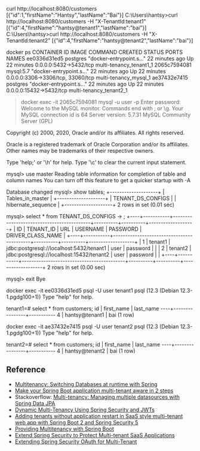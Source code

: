 

curl http://localhost:8080/customers
[{"id":1,"firstName":"Hantsy","lastName":"Bai"}]
C:\Users\hantsy>curl http://localhost:8080/customers -H "X-TenantId:tenant1"
[{"id":4,"firstName":"hantsy@tenant1","lastName":"bai"}]
C:\Users\hantsy>curl http://localhost:8080/customers -H "X-TenantId:tenant2"
[{"id":4,"firstName":"hantsy@tenant2","lastName":"bai"}]



docker ps
CONTAINER ID        IMAGE               COMMAND                  CREATED             STATUS              PORTS                               NAMES
ee0336d31ed5        postgres            "docker-entrypoint.s…"   22 minutes ago      Up 22 minutes       0.0.0.0:5432->5432/tcp              multi-tenancy_tenant1_1
2065c7594081        mysql:5.7           "docker-entrypoint.s…"   22 minutes ago      Up 22 minutes       0.0.0.0:3306->3306/tcp, 33060/tcp   multi-tenancy_mysql_1
ae37432e7415        postgres            "docker-entrypoint.s…"   22 minutes ago      Up 22 minutes       0.0.0.0:15432->5432/tcp             multi-tenancy_tenant2_1

>docker exec -it 2065c7594081 mysql -u user -p
>Enter password:
>Welcome to the MySQL monitor.  Commands end with ; or \g.
>Your MySQL connection id is 64
>Server version: 5.7.31 MySQL Community Server (GPL)

Copyright (c) 2000, 2020, Oracle and/or its affiliates. All rights reserved.

Oracle is a registered trademark of Oracle Corporation and/or its
affiliates. Other names may be trademarks of their respective
owners.

Type 'help;' or '\h' for help. Type '\c' to clear the current input statement.

mysql> use master
Reading table information for completion of table and column names
You can turn off this feature to get a quicker startup with -A

Database changed
mysql> show tables;
+--------------------+
| Tables_in_master   |
+--------------------+
| TENANT_DS_CONFIGS  |
| hibernate_sequence |
+--------------------+
2 rows in set (0.01 sec)

mysql> select * from TENANT_DS_CONFIGS
    -> ;
+----+-----------+-------------------------------------------+----------+----------+-------------------+
| ID | TENANT_ID | URL                                       | USERNAME | PASSWORD | DRIVER_CLASS_NAME |
+----+-----------+-------------------------------------------+----------+----------+-------------------+
|  1 | tenant1   | jdbc:postgresql://localhost:5432/tenant1  | user     | password |                   |
|  2 | tenant2   | jdbc:postgresql://localhost:15432/tenant2 | user     | password |                   |
+----+-----------+-------------------------------------------+----------+----------+-------------------+
2 rows in set (0.00 sec)

mysql> exit
Bye

docker exec -it ee0336d31ed5 psql -U user tenant1
psql (12.3 (Debian 12.3-1.pgdg100+1))
Type "help" for help.

tenant1=# select * from customers;
 id |   first_name   | last_name
----+----------------+-----------
  4 | hantsy@tenant1 | bai
(1 row)



docker exec -it ae37432e7415 psql -U user tenant2
psql (12.3 (Debian 12.3-1.pgdg100+1))
Type "help" for help.

tenant2=# select * from customers;
 id |   first_name   | last_name
----+----------------+-----------
  4 | hantsy@tenant2 | bai
(1 row)

## Reference

* [Multitenancy: Switching Databases at runtime with Spring](https://grobmeier.solutions/spring-multitenancy-switch-database-at-runtime.html)
* [Make your Spring Boot application multi-tenant aware in 2 steps](https://fizzylogic.nl/2016/01/24/make-your-spring-boot-application-multi-tenant-aware-in-2-steps/)
* Stackoverflow: [Multi-tenancy: Managing multiple datasources with Spring Data JPA](https://stackoverflow.com/questions/49759672/multi-tenancy-managing-multiple-datasources-with-spring-data-jpa)
*  [Dynamic Multi-Tenancy Using Spring Security and JWTs](https://dzone.com/articles/dynamic-multi-tenancy-using-java-spring-boot-sprin#)
* [Adding tenants without application restart in SaaS style multi-tenant web app with Spring Boot 2 and Spring Security 5](https://sunitkatkar.blogspot.com/2018/05/adding-tenants-without-application.html)
* [Providing Multitenancy with Spring Boot](https://bytefish.de/blog/spring_boot_multitenancy/)
* [Extend Spring Security to Protect Multi-tenant SaaS Applications](https://www.developer.com/java/ent/extend-spring-security-to-protect-multi-tenant-saas-applications.html)
* [Extending Spring Security OAuth for Multi-Tenant](https://www.jamasoftware.com/blog/spring-security-oauth-multi-tenant/)

